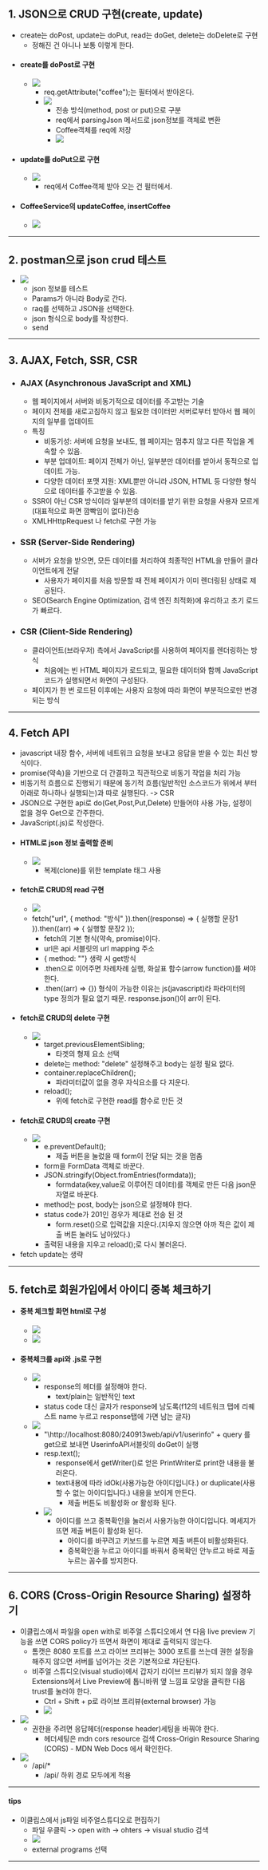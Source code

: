 ## 1. JSON으로 CRUD 구현(create, update)
- create는 doPost, update는 doPut, read는 doGet, delete는 doDelete로 구현
	- 정해진 건 아니나 보통 이렇게 한다.
- #### create를 doPost로 구현
	- ![](image/json%20insert.jpg)
		- req.getAttribute("coffee");는 필터에서 받아온다.
		- ![](image/create%20update%20json.jpg)
			- 전송 방식(method, post or put)으로 구분
			- req에서 parsingJson 메서드로 json정보를 객체로 변환
			- Coffee객체를 req에 저장
			- ![](image/parsingJson.jpg)
- #### update를 doPut으로 구현
	- ![](image/json%20update12.jpg)
		- req에서 Coffee객체 받아 오는 건 필터에서. 
- #### CoffeeService의 updateCoffee, insertCoffee
	- ![](image/coffee%20service%20updatecoffee%20insertcoffee.jpg)
---
## 2. postman으로 json crud 테스트
- ![](image/postman으로%20put%20테스트%20body%20raw%20json.jpg)
	- json 정보를 테스트
	- Params가 아니라 Body로 간다.
	- raq를 선텍하고 JSON을 선택한다.
	- json 형식으로 body를 작성한다.
	- send

---
## 3. AJAX, Fetch, SSR, CSR
- ### AJAX (Asynchronous JavaScript and XML)
	- 웹 페이지에서 서버와 비동기적으로 데이터를 주고받는 기술
	- 페이지 전체를 새로고침하지 않고 필요한 데이터만 서버로부터 받아서 웹 페이지의 일부를 업데이트
	- 특징
		- 비동기성: 서버에 요청을 보내도, 웹 페이지는 멈추지 않고 다른 작업을 계속할 수 있음.
		- 부분 업데이트: 페이지 전체가 아닌, 일부분만 데이터를 받아서 동적으로 업데이트 가능.
		- 다양한 데이터 포맷 지원: XML뿐만 아니라 JSON, HTML 등 다양한 형식으로 데이터를 주고받을 수 있음.
	- SSR이 아닌 CSR 방식이라 일부분의 데이터를 받기 위한 요청을 사용자 모르게(대표적으로 화면 깜빡임이 없다)전송
	- XMLHHttpRequest 나 fetch로 구현 가능
- ### SSR (Server-Side Rendering)
	- 서버가 요청을 받으면, 모든 데이터를 처리하여 최종적인 HTML을 만들어 클라이언트에게 전달
		- 사용자가 페이지를 처음 방문할 때 전체 페이지가 이미 렌더링된 상태로 제공된다.
	- SEO(Search Engine Optimization, 검색 엔진 최적화)에 유리하고 초기 로드가 빠르다.
- ### CSR (Client-Side Rendering)
	- 클라이언트(브라우저) 측에서 JavaScript를 사용하여 페이지를 렌더링하는 방식
		- 처음에는 빈 HTML 페이지가 로드되고, 필요한 데이터와 함께 JavaScript 코드가 실행되면서 화면이 구성된다.
	- 페이지가 한 번 로드된 이후에는 사용자 요청에 따라 화면이 부분적으로만 변경되는 방식

---
## 4. Fetch API
- javascript 내장 함수, 서버에 네트워크 요청을 보내고 응답을 받을 수 있는 최신 방식이다.
- promise(약속)을 기반으로 더 간결하고 직관적으로 비동기 작업을 처리 가능
- 비동기적 흐름으로 진행되기 때문에 동기적 흐름(일반적인 소스코드가 위에서 부터 아래로 하나하나 실행되는)과 따로 실행된다. -> CSR
- JSON으로 구현한 api로 do(Get,Post,Put,Delete) 만들어야 사용 가능, 설정이 없을 경우 Get으로 간주한다.
- JavaScript(.js)로 작성한다.
- #### HTML로 json 정보 출력할 준비
	- ![](image/fetch%20html.jpg)
		- 복제(clone)를 위한 template 태그 사용
- #### fetch로 CRUD의 read 구현
	- ![](image/fetch%20reload%20read.jpg)
	- fetch("url", { method: "방식" }).then((response) => { 실행할 문장1 }).then((arr) => { 실행할 문장2 });
		- fetch의 기본 형식(약속, promise)이다.
		- url은 api 서블릿의 url mapping 주소
		- { method: ""} 생략 시 get방식
		- .then으로 이어주면 차례차례 실행, 화살표 함수(arrow function)를 써야 한다.
		- .then((arr) => {}) 형식이 가능한 이유는 js(javascript)라 파라미터의 type 정의가 필요 없기 때문. response.json()이 arr이 된다.
- #### fetch로 CRUD의 delete 구현
	- ![](image/fetch%20로%20delete.jpg)
		- target.previousElementSibling;
			- 타겟의 형제 요소 선택
		- delete는 method: "delete" 설정해주고 body는 설정 필요 없다.
		- container.replaceChildren();
			- 파라미터값이 없을 경우 자식요소를 다 지운다.
		- reload();
			- 위에 fetch로 구현한 read를 함수로 만든 것
- #### fetch로 CRUD의 create 구현
	- ![](image/fetch%20로%20create.jpg)
		- e.preventDefault();
			- 제출 버튼을 눌렀을 때 form이 전달 되는 것을 멈춤
		- form을 FormData 객체로 바꾼다.
		- JSON.stringify(Object.fromEntries(formdata));
			- formdata(key,value로 이루어진 데이터)를 객체로 만든 다음 json문자열로 바꾼다.
		- method는 post, body는 json으로 설정해야 한다.
		- status code가 201인 경우가 제대로 전송 된 것
			- form.reset()으로 입력값을 지운다.(지우지 않으면 아까 적은 값이 제출 버튼 눌러도 남아있다.)
		- 출력된 내용을 지우고 reload();로 다시 불러온다.
- fetch update는 생략

---
## 5. fetch로 회원가입에서 아이디 중복 체크하기
- #### 중복 체크할 화면 html로 구성
	- ![](image/fetch%20회원가입.jpg)
	- ![](image/error%20와%20hidden%20클래스의%20css%20설정.jpg)
- #### 중복체크를 api와 .js로 구현
	- ![](image/fetch%20아이디%20중복체크에%20쓰일%20서블릿.jpg)
		- response의 헤더를 설정해야 한다.
			- text/plain는 일반적인 text
		- status code 대신 글자가 response에 남도록(f12의 네트워크 탭에 리퀘스트 name 누르고 response탭에 가면 남는 글자)
	- ![](image/fetch로%20아이디%20중복%20체크.jpg)
		- "\http://localhost:8080/240913web/api/v1/userinfo" + query 를 get으로 보내면 UserinfoAPI서블릿의 doGet이 실행
		- resp.text();
			- response에서 getWriter()로 얻은 PrintWriter로 print한 내용을 불러온다.
			- text내용에 따라 idOk(사용가능한 아이디입니다.) or duplicate(사용할 수 없는 아이디입니다.) 내용을 보이게 만든다.
				- 제출 버튼도 비활성화 or 활성화 된다.
		- ![](image/키보드%20입력%20시%20제출버튼%20봉인%20풀리게.jpg)
			- 아이디를 쓰고 중복확인을 눌러서 사용가능한 아이디입니다. 메세지가 뜨면 제출 버튼이 활성화 된다.
				- 아이디를 바꾸려고 키보드를 누르면 제출 버튼이 비활성화된다.
				- 중복확인을 누르고 아이디를 바꿔서 중복확인 안누르고 바로 제출 누르는 꼼수를 방지한다.

---
## 6. CORS (Cross-Origin Resource Sharing) 설정하기
- 이클립스에서 파일을 open with로 비주얼 스튜디오에서 연 다음 live preview 기능을 쓰면 CORS policy가 뜨면서 화면이 제대로 출력되지 않는다.
	- 톰캣은 8080 포트를 쓰고 라이브 프리뷰는 3000 포트를 쓰는데 권한 설정을 해주지 않으면 서버를 넘어가는 것은 기본적으로 차단된다.
	- 비주얼 스튜디오(visual studio)에서 갑자기 라이브 프리뷰가 되지 않을 경우 Extensions에서 Live Preview에 톱니바퀴 옆 느낌표 모양을 클릭한 다음 trust를 눌러야 한다.
		- Ctrl + Shift + p로 라이브 프리뷰(external browser) 가능
		- ![](image/visual%20studio%20trust%20화면.jpg)
- ![](image/CORS%20filter%20설정.jpg)
	- 권한을 주려면 응답헤더(response header)세팅을 바꿔야 한다.
		- 헤더세팅은 mdn cors resource 검색 Cross-Origin Resource Sharing (CORS) - MDN Web Docs 에서 확인한다.
- ![](image/CORS%20filter%20web%20xml에%20적용.jpg)
	- /api/*
		- /api/ 하위 경로 모두에게 적용

---
#### tips
- 이클립스에서 js파일 비주얼스튜디오로 편집하기
	- 파일 우클릭 -> open with -> ohters -> visual studio 검색
	- ![](image/비쥬얼%20스튜디오로%20html%20편집하기%20open%20with%20external%20programs.jpg)
	- external programs 선택

---
